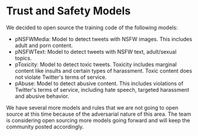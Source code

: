 Trust and Safety Models
=======================

We decided to open source the training code of the following models:
- pNSFWMedia: Model to detect tweets with NSFW images. This includes adult and porn content.
- pNSFWText: Model to detect tweets with NSFW text, adult/sexual topics.
- pToxicity: Model to detect toxic tweets. Toxicity includes marginal content like insults and certain types of harassment. Toxic content does not violate Twitter's terms of service.
- pAbuse: Model to detect abusive content. This includes violations of Twitter's terms of service, including hate speech, targeted harassment and abusive behavior.

We have several more models and rules that we are not going to open source at this time because of the adversarial nature of this area. The team is considering open sourcing more models going forward and will keep the community posted accordingly. 
